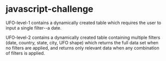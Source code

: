 # javascript-challenge

UFO-level-1 contains a dynamically created table which requires the user to input a single filter--a date.

UFO-level-2 contains a dynamically created table containing multiple filters (date, country, state, city, UFO shape) which returns the full data set when no filters are applied, and returns only relevant data when any combination of filters is applied.